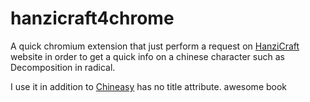 hanzicraft4chrome
=================

A quick chromium extension that just perform a request on [HanziCraft](hanzicraft.com) website in order to get a quick info on a chinese character such as Decomposition in radical.

I use it in addition to [Chineasy](http://chineasy.org/) has no title attribute. awesome book
